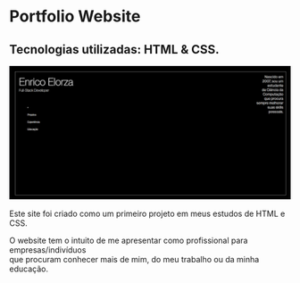 <h1>Portfolio Website</h1>
            <h2>Tecnologias utilizadas: HTML & CSS.</h2>
            <img src="assets/portfolio_website.png" alt="" width="600">
            <p>Este site foi criado como um primeiro projeto em meus estudos de HTML e CSS.</p>
            <p>O website tem o intuito de me apresentar como profissional para empresas/indivíduos <br> que procuram conhecer mais de mim, do meu trabalho ou da minha educação.</p>
            <p></p>
          </div>
